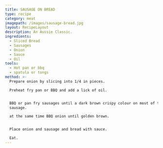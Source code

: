```yaml
---
title: SAUSAGE ON BREAD
type: recipe
category: meat
imagepath: /images/sausage-bread.jpg
layout: RecipeLayout
description: An Aussie Classic.
ingredients:
  - Sliced Bread
  - Sausages
  - Onion
  - Sauce
  - Oil
tools:
  - Hot pan or bbq
  - spatula or tongs
method: >-
  Prepare onion by slicing into 1/4 in pieces.

  Preheat fry pan or BBQ and add a lick of oil.


  BBQ or pan fry sausages until a dark brown crispy colour on most of the
  sausage.

  at the same time BBQ onion until golden brown.


  Place onion and sausage and bread with sauce.

  Eat.
---
```


